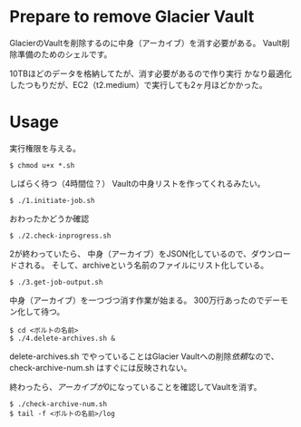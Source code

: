 # Prepare to remove Glacier Vault
GlacierのVaultを削除するのに中身（アーカイブ）を消す必要がある。
Vault削除準備のためのシェルです。

10TBほどのデータを格納してたが、消す必要があるので作り実行
かなり最適化したつもりだが、EC2（t2.medium）で実行しても2ヶ月ほどかかった。

# Usage
実行権限を与える。
```
$ chmod u+x *.sh
```

しばらく待つ（4時間位？）
Vaultの中身リストを作ってくれるみたい。
```
$ ./1.initiate-job.sh
```

おわったかどうか確認
```
$ ./2.check-inprogress.sh
```

2が終わっていたら、
中身（アーカイブ）をJSON化しているので、ダウンロードされる。
そして、archiveという名前のファイルにリスト化している。
```
$ ./3.get-job-output.sh
```

中身（アーカイブ）を一つづつ消す作業が始まる。
300万行あったのでデーモン化して待つ。
```
$ cd <ボルトの名前>
$ ./4.delete-archives.sh &
```

delete-archives.sh でやっていることはGlacier Vaultへの削除*依頼*なので、check-archive-num.sh はすぐには反映されない。

終わったら、*アーカイブが0*になっていることを確認してVaultを消す。
```
$ ./check-archive-num.sh
$ tail -f <ボルトの名前>/log
```

